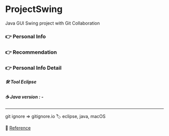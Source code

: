 # ProjectSwing

Java GUI Swing project with Git Collaboration

### 👉  Personal Info
### 👉  Recommendation
### 👉  Personal Info Detail 


##### 🛠 Tool Eclipse

##### ☕️ Java version : -

<hr>

git ignore => gitignore.io 🏷 eclipse, java, macOS


🔖  [Reference](https://www.youtube.com/watch?v=Kmgo00avvEw)
